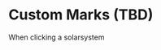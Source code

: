 # Custom Marks (TBD)

When clicking a solarsystem
<!--stackedit_data:
eyJoaXN0b3J5IjpbLTIzNjIxMDU4MiwtNjI2MDM0ODg3LDE2OT
U2NDQ4NTIsMTUyMzY2ODk5OF19
-->